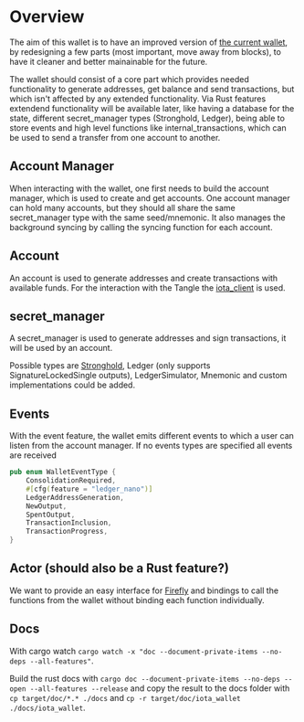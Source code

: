 # Overview

The aim of this wallet is to have an improved version of [the current wallet](https://github.com/iotaledger/wallet.rs), by redesigning a few parts (most important, move away from blocks), to have it cleaner and better mainainable for the future.

The wallet should consist of a core part which provides needed functionality to generate addresses, get balance and send transactions, but which isn't affected by any extended functionality.
Via Rust features extendend functionality will be available later, like having a database for the state, different secret_manager types (Stronghold, Ledger), being able to store events and high level functions like internal_transactions, which can be used to send a transfer from one account to another.

## Account Manager

When interacting with the wallet, one first needs to build the account manager, which is used to create and get accounts. One account manager can hold many accounts, but they should all share the same secret_manager type with the same seed/mnemonic.
It also manages the background syncing by calling the syncing function for each account.

## Account

An account is used to generate addresses and create transactions with available funds.
For the interaction with the Tangle the [iota_client](https://github.com/iotaledger/iota.rs/) is used.

## secret_manager

A secret_manager is used to generate addresses and sign transactions, it will be used by an account.

Possible types are [Stronghold](https://github.com/iotaledger/stronghold.rs/), Ledger (only supports SignatureLockedSingle outputs), LedgerSimulator, Mnemonic and custom implementations could be added.

## Events

With the event feature, the wallet emits different events to which a user can listen from the account manager. If no events types are specified all events are received

```rust
pub enum WalletEventType {
    ConsolidationRequired,
    #[cfg(feature = "ledger_nano")]
    LedgerAddressGeneration,
    NewOutput,
    SpentOutput,
    TransactionInclusion,
    TransactionProgress,
}
```

## Actor (should also be a Rust feature?)

We want to provide an easy interface for [Firefly](https://github.com/iotaledger/firefly/) and bindings to call the functions from the wallet without binding each function individually.

## Docs

With cargo watch `cargo watch -x "doc --document-private-items --no-deps --all-features"`.

Build the rust docs with `cargo doc --document-private-items --no-deps --open --all-features --release` and copy the result to the docs folder with `cp target/doc/*.* ./docs` and `cp -r target/doc/iota_wallet ./docs/iota_wallet`.
